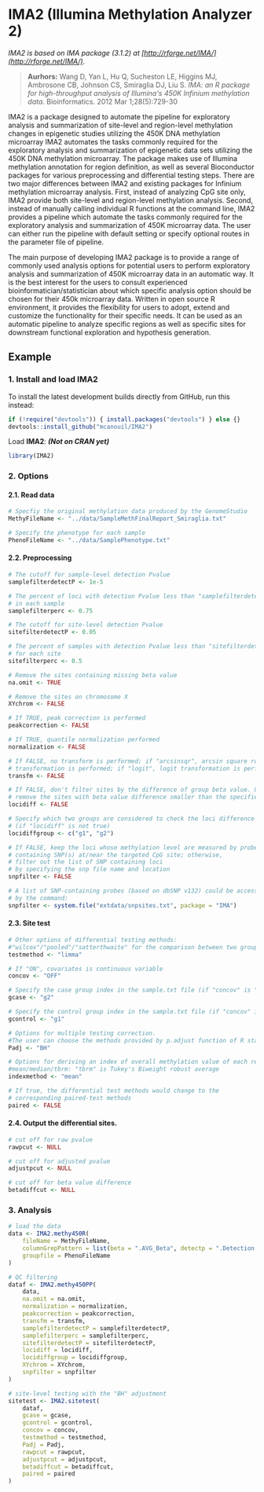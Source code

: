 IMA2 (Illumina Methylation Analyzer 2)
======================================

*IMA2 is based on IMA package (3.1.2) at [http://rforge.net/IMA/](http://rforge.net/IMA/).*

>**Aurhors:**
>Wang D, Yan L, Hu Q, Sucheston LE, Higgins MJ, Ambrosone CB, Johnson CS, Smiraglia DJ, Liu S.
>*IMA: an R package for high-throughput analysis of Illumina's 450K Infinium methylation data.*
>Bioinformatics. 2012 Mar 1;28(5):729-30


IMA2 is a package designed to automate the pipeline for exploratory analysis and summarization of site-level and region-level methylation changes in epigenetic studies utilizing the 450K DNA methylation microarray
IMA2 automates the tasks commonly required for the exploratory analysis and summarization of epigenetic data sets utilizing the 450K DNA methylation microarray. The package makes use of Illumina methylation annotation for region definition, as well as several Bioconductor packages for various preprocessing and differential testing steps. There are two major differences between IMA2 and existing packages for Infinium methylation microarray analysis. First, instead of analyzing CpG site only, IMA2 provide both site-level and region-level methylation analysis. Second, instead of manually calling individual R functions at the command line, IMA2 provides a pipeline which automate the tasks commonly required for the exploratory analysis and summarization of 450K microarray data. The user can either run the pipeline with default setting or specify optional routes in the parameter file of pipeline.

The main purpose of developing IMA2 package is to provide a range of commonly used analysis options for potential users to perform exploratory analysis and summarization of 450K microarray data in an automatic way. It is the best interest for the users to consult experienced bioinformatician/statistician about which specific analysis option should be chosen for their 450k microarray data. Written in open source R environment, it provides the flexibility for users to adopt, extend and customize the functionality for their specific needs. It can be used as an automatic pipeline to analyze specific regions as well as specific sites for downstream functional exploration and hypothesis generation.



## Example
### 1. Install and load IMA2
To install the latest development builds directly from GitHub, run this instead:
```r
if (!require("devtools")) { install.packages("devtools") } else {}
devtools::install_github("mcanouil/IMA2")
```
Load **IMA2**: ***(Not on CRAN yet)***
```r
library(IMA2)
```

### 2. Options
#### 2.1. Read data
```r
# Specfiy the original methylation data produced by the GenomeStudio
MethyFileName <- "../data/SampleMethFinalReport_Smiraglia.txt"

# Specify the phenotype for each sample
PhenoFileName <- "../data/SamplePhenotype.txt"
```

#### 2.2. Preprocessing
```r
# The cutoff for sample-level detection Pvalue
samplefilterdetectP <- 1e-5

# The percent of loci with detection Pvalue less than "samplefilterdetectP"
# in each sample
samplefilterperc <- 0.75

# The cutoff for site-level detection Pvalue
sitefilterdetectP <- 0.05

# The percent of samples with detection Pvalue less than "sitefilterdetectP"
# for each site
sitefilterperc <- 0.5

# Remove the sites containing missing beta value
na.omit <- TRUE

# Remove the sites on chromosome X
XYchrom <- FALSE

# If TRUE, peak correction is performed
peakcorrection <- FALSE

# If TRUE, quantile normalization performed
normalization <- FALSE

# If FALSE, no transform is performed; if "arcsinsqr", arcsin square root
# transformation is performed; if "logit", logit transformation is performed
transfm <- FALSE

# If FALSE, don't filter sites by the difference of group beta value. Otherwise,
# remove the sites with beta value difference smaller than the specified value
locidiff <- FALSE

# Specify which two groups are considered to check the loci difference
# (if "locidiff" is not true)
locidiffgroup <- c("g1", "g2")

# If FALSE, keep the loci whose methylation level are measured by probes
# containing SNP(s) at/near the targeted CpG site; otherwise,
# filter out the list of SNP containing loci
# by specifying the snp file name and location
snpfilter <- FALSE

# A list of SNP-containing probes (based on dbSNP v132) could be accessed
# by the command:
snpfilter <- system.file("extdata/snpsites.txt", package = "IMA")
```

#### 2.3. Site test
```r
# Other options of differential testing methods:
#"wilcox"/"pooled"/"satterthwaite" for the comparison between two group
testmethod <- "limma"

# If "ON", covariates is continuous variable
concov <- "OFF"

# Specify the case group index in the sample.txt file (if "concov" is "ON")
gcase <- "g2"

# Specify the control group index in the sample.txt file (if "concov" is "ON")
gcontrol <- "g1"

# Options for multiple testing correction.
#The user can choose the methods provided by p.adjust function of R stat package
Padj <- "BH"

# Options for deriving an index of overall methylation value of each region.
#mean/median/tbrm: "tbrm" is Tukey's Biweight robust average
indexmethod <- "mean"

# If true, the differential test methods would change to the
# corresponding paired-test methods
paired <- FALSE
```

#### 2.4. Output the differential sites.
```r
# cut off for raw pvalue
rawpcut <- NULL

# cut off for adjusted pvalue
adjustpcut <- NULL

# cut off for beta value difference
betadiffcut <- NULL
```

### 3. Analysis
```r
# load the data
data <- IMA2.methy450R(
    fileName = MethyFileName,
    columnGrepPattern = list(beta = ".AVG_Beta", detectp = ".Detection.Pval"),
    groupfile = PhenoFileName
)

# QC filtering
dataf <- IMA2.methy450PP(
    data,
    na.omit = na.omit,
    normalization = normalization,
    peakcorrection = peakcorrection,
    transfm = transfm,
    samplefilterdetectP = samplefilterdetectP,
    samplefilterperc = samplefilterperc,
    sitefilterdetectP = sitefilterdetectP,
    locidiff = locidiff,
    locidiffgroup = locidiffgroup,
    XYchrom = XYchrom,
    snpfilter = snpfilter
)

# site-level testing with the "BH" adjustment
sitetest <- IMA2.sitetest(
    dataf,
    gcase = gcase,
    gcontrol = gcontrol,
    concov = concov,
    testmethod = testmethod,
    Padj = Padj,
    rawpcut = rawpcut,
    adjustpcut = adjustpcut,
    betadiffcut = betadiffcut,
    paired = paired
)
```
